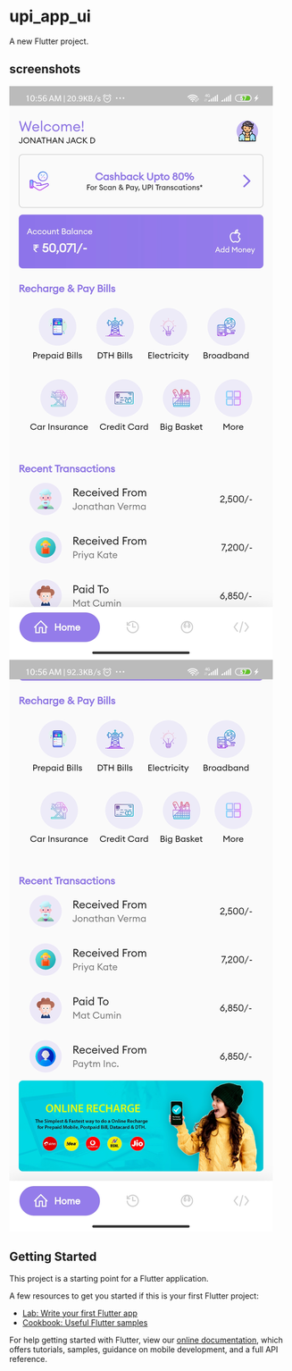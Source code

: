 # upi_app_ui

A new Flutter project.
## screenshots
![main page ss](https://raw.githubusercontent.com/MovingMelody/Upi-Concept-App/main/screenshots/screenshot1.jpg)
![full page ss](https://raw.githubusercontent.com/MovingMelody/Upi-Concept-App/main/screenshots/fullpage_ss.jpg)

## Getting Started

This project is a starting point for a Flutter application.

A few resources to get you started if this is your first Flutter project:

- [Lab: Write your first Flutter app](https://flutter.dev/docs/get-started/codelab)
- [Cookbook: Useful Flutter samples](https://flutter.dev/docs/cookbook)

For help getting started with Flutter, view our
[online documentation](https://flutter.dev/docs), which offers tutorials,
samples, guidance on mobile development, and a full API reference.
